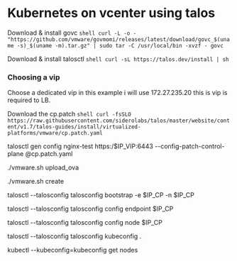 # Kubernetes on vcenter using talos

Download & install govc
```shell curl -L -o - "https://github.com/vmware/govmomi/releases/latest/download/govc_$(uname -s)_$(uname -m).tar.gz" | sudo tar -C /usr/local/bin -xvzf - govc ```

Download & install talosctl
```shell curl -sL https://talos.dev/install | sh ```

### Choosing a vip
Choose a dedicated vip in this example i will use 172.27.235.20 this is vip is required to LB.

Download the cp.patch
```shell curl -fsSLO https://raw.githubusercontent.com/siderolabs/talos/master/website/content/v1.7/talos-guides/install/virtualized-platforms/vmware/cp.patch.yaml ```

talosctl gen config nginx-test https:/$IP_VIP:6443 --config-patch-control-plane @cp.patch.yaml

./vmware.sh upload_ova

./vmware.sh create

talosctl --talosconfig talosconfig bootstrap -e $IP_CP -n $IP_CP

talosctl --talosconfig talosconfig config endpoint $IP_CP

talosctl --talosconfig talosconfig config node $IP_CP

talosctl --talosconfig talosconfig kubeconfig .

kubectl --kubeconfig=kubeconfig get nodes


